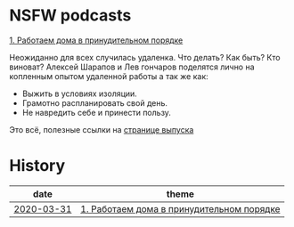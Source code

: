 # NSFW podcasts

[1. Работаем дома в принудительном порядке](https://music.yandex.ru/album/10318378)

Неожиданно для всех случилась удаленка. Что делать? Как быть? Кто виноват? Алексей Шарапов и Лев гончаров поделятся лично на копленным опытом удаленной работы а так же как:

* Выжить в условиях изоляции.
* Грамотно распланировать свой день.
* Не навредить себе и принести пользу.

Это всё, полезные ссылки на [странице выпуска](episodes/01.md)

# History

| date       | theme        |
|------------|--------------|
| [2020-03-31](episodes/01.md) | [1. Работаем дома в принудительном порядке](https://music.yandex.ru/album/10318378) |